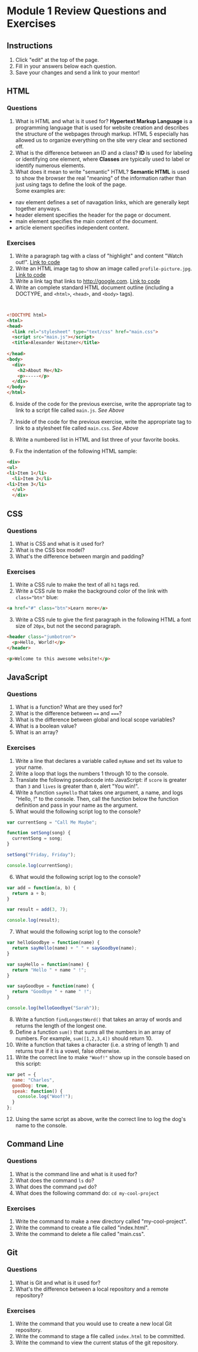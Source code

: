 # Module 1 Review Questions and Exercises

## Instructions

1. Click "edit" at the top of the page.
2. Fill in your answers below each question.
3. Save your changes and send a link to your mentor!

## HTML

### Questions

1. What is HTML and what is it used for?
**Hypertext Markup Language** is a programming language that is used for website creation and describes the structure of the webpages through markup.  HTML 5 especially has allowed us to organize everything on the site very clear and sectioned off.
2. What is the difference between an ID and a class?
**ID** is used for labeling or identifying one element, where **Classes** are typically used to label or identify numerous elements.
3. What does it mean to write "semantic" HTML?
**Semantic HTML** is used to show the browser the real "meaning" of the information rather than just using tags to define the look of the page.  
Some examples are:
* nav element defines a set of navagation links, which are generally kept together anyways.
* header element specifies the header for the page or document.
* main element specifies the main content of the document.
* article element specifies independent content.

### Exercises

1. Write a paragraph tag with a class of "highlight" and content "Watch out!".
[Link to code](http://jsbin.com/fequmog/edit?html,css,output)
2. Write an HTML image tag to show an image called `profile-picture.jpg`.
[Link to code](http://jsbin.com/ruluhew/edit?html,output)
3. Write a link tag that links to http://google.com.
[Link to code](http://jsbin.com/jiyitoy/edit?html,output)
5. Write an complete standard HTML document outline (including a DOCTYPE, and `<html>`, `<head>`, and `<body>` tags).
```html


<!DOCTYPE html>
<html>
<head>
  <link rel="stylesheet" type="text/css" href="main.css">
  <script src="main.js"></script>
  <title>Alexander Weitzner</title>
  
</head>
<body>
  <div>
    <h2>About Me</h2>
    <p>-----</p>
  </div>
</body>
</html>
```

6. Inside of the code for the previous exercise, write the appropriate tag to link to a script file called `main.js`.
*See Above*
7. Inside of the code for the previous exercise, write the appropriate tag to link to a stylesheet file called `main.css`.
*See Above*
8. Write a numbered list in HTML and list three of your favorite books.

9. Fix the indentation of the following HTML sample:

  ```html
  <div>
  <ul>
  <li>Item 1</li>
    <li>Item 2</li>
  <li>Item 3</li>
    </ul>
    </div>
  ```

## CSS

### Questions

1. What is CSS and what is it used for?
2. What is the CSS box model?
3. What's the difference between margin and padding?

### Exercises

1. Write a CSS rule to make the text of all `h1` tags red.
2. Write a CSS rule to make the background color of the link with `class="btn"` blue:

  ```html
  <a href="#" class="btn">Learn more</a>
  ```

3. Write a CSS rule to give the first paragraph in the following HTML a font size of `20px`, but not the second paragraph.

  ```html
  <header class="jumbotron">
    <p>Hello, World!</p>
  </header>

  <p>Welcome to this awesome website!</p>
  ```

## JavaScript

### Questions

1. What is a function? What are they used for?
2. What is the difference between `==` and `===`?
3. What is the difference between global and local scope variables?
4. What is a boolean value?
5. What is an array?

### Exercises

1. Write a line that declares a variable called `myName` and set its value to your name.
2. Write a loop that logs the numbers 1 through 10 to the console.
3. Translate the following pseudocode into JavaScript: if `score` is greater than `3` and `lives` is greater than `0`, alert "You win!".
4. Write a function `sayHello` that takes one argument, a name, and logs "Hello, <name>!" to the console. Then, call the function below the function definition and pass in your name as the argument.
5. What would the following script log to the console?

  ```javascript
  var currentSong = "Call Me Maybe";

  function setSong(song) {
    currentSong = song;
  }

  setSong("Friday, Friday");

  console.log(currentSong);
  ```

6. What would the following script log to the console?

  ```javascript
  var add = function(a, b) {
    return a + b;
  }

  var result = add(3, 7);

  console.log(result);
  ```

7. What would the following script log to the console?

  ```javascript
  var helloGoodbye = function(name) {
    return sayHello(name) + " " + sayGoodbye(name);
  }

  var sayHello = function(name) {
    return "Hello " + name " !";
  }

  var sayGoodbye = function(name) {
    return "Goodbye " + name " !";
  }

  console.log(helloGoodbye("Sarah"));
  ```

8. Write a function `findLongestWord()` that takes an array of words and returns the length of the longest one.
9. Define a function `sum()` that sums all the numbers in an array of numbers. For example, `sum([1,2,3,4])` should return 10.
10. Write a function that takes a character (i.e. a string of length 1) and returns true if it is a vowel, false otherwise.
11. Write the correct line to make `"Woof!"` show up in the console based on this script:

  ```javascript
  var pet = {
    name: "Charles",
    goodDog: true,
    speak: function() {
      console.log("Woof!");
    }
  };
  ```

12. Using the same script as above, write the correct line to log the dog's name to the console.

## Command Line

### Questions

1. What is the command line and what is it used for?
2. What does the command `ls` do?
3. What does the command `pwd` do?
4. What does the following command do: `cd my-cool-project`

### Exercises

1. Write the command to make a new directory called "my-cool-project".
2. Write the command to create a file called "index.html".
3. Write the command to delete a file called "main.css".

## Git

### Questions

1. What is Git and what is it used for?
2. What's the difference between a local repository and a remote repository?

### Exercises

1. Write the command that you would use to create a new local Git repository.
2. Write the command to stage a file called `index.html` to be committed.
3. Write the command to view the current status of the git repository.
